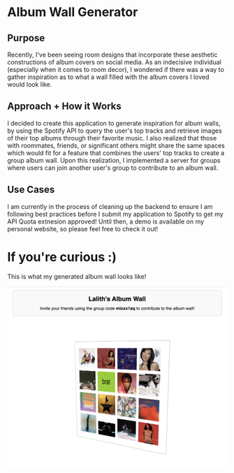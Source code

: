 # Album Wall Generator

## Purpose

Recently, I've been seeing room designs that incorporate these aesthetic constructions of album covers on social media. As an indecisive individual (especially when it comes to
room decor), I wondered if there was a way to gather inspiration as to what a wall filled with the album covers I loved would look like.

## Approach + How it Works

I decided to create this application to generate inspiration for album walls, by using the Spotify API to query the user's top tracks and retrieve images of their top albums through their favorite music. I also realized that those with roommates, friends, or significant others might share the same spaces which would fit for a feature that combines the users' top tracks to create a group album wall. Upon this realization, I implemented a server for groups where users can join another user's group to contribute to an album wall. 

## Use Cases

I am currently in the process of cleaning up the backend to ensure I am following best practices before I submit my application to Spotify to get my API Quota extnesion approved! Until then, a demo is available on my personal website, so please feel free to check it out!

# If you're curious :)

This is what my generated album wall looks like!

![Lalith's Album Wall](client/playlist_generator/public/album2.png)



